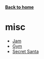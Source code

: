 [__Back to home__](../index.md)

# misc

- [Jam](jam.md)
- [Gym](gym/gym.md)
- [Secret Santa](secret_santa.md)